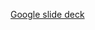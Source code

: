 [Google slide deck](https://docs.google.com/presentation/d/15aVTgOgbTba4rRen6FuhBzI0NeIOo2Xre9gKurNZz2s/edit?usp=sharing)
